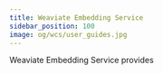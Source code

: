 ```yaml
---
title: Weaviate Embedding Service
sidebar_position: 100
image: og/wcs/user_guides.jpg
---
```


Weaviate Embedding Service provides
